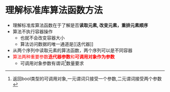 # 理解标准库算法函数方法

- 理解标准库算法函数在于了解是否**读取元素, 改变元素，重排元素顺序**
- 算法不执行容器操作
  - 也就不会改变容器大小
  - 算法访问数据的唯一通道是[[迭代器]]
- 从两个序列中读取元素的算法函数，两个序列可以是不同容器
- <font color="red">算法两种重要参数**迭代器参数**和**可调用对象作为参数**</font>
  - 可调用对象参数有谓词[^predicate]数量要求

[^predicate]:返回bool类型的可调用对象,一元谓词只接受一个参数,二元谓词接受两个参数